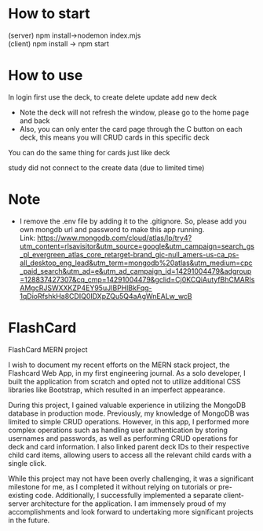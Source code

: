 
# How to start
(server) npm install->nodemon index.mjs<br />
(client) npm install -> npm start


# How to use
In login first
use the deck, to create delete update add new deck
* Note the deck will not refresh the window, please go to the home page and back
* Also, you can only enter the card page through the C button on each deck, this means you will CRUD cards in this specific deck

You can do the same thing for cards just like deck

study did not connect to the create data (due to limited time)

# Note 
* I remove the .env file by adding it to the .gitignore. So, please add you own mongdb url and password to make this app running. </br>
Link: https://www.mongodb.com/cloud/atlas/lp/try4?utm_content=rlsavisitor&utm_source=google&utm_campaign=search_gs_pl_evergreen_atlas_core_retarget-brand_gic-null_amers-us-ca_ps-all_desktop_eng_lead&utm_term=mongodb%20atlas&utm_medium=cpc_paid_search&utm_ad=e&utm_ad_campaign_id=14291004479&adgroup=128837427307&cq_cmp=14291004479&gclid=Cj0KCQiAutyfBhCMARIsAMgcRJSWXXKZP4EY95uJIBPHlBkFqg-1qDioRfshkHa8CDIQ0IDXpZQu5Q4aAgWnEALw_wcB



# FlashCard
FlashCard MERN project
<p>I wish to document my recent efforts on the MERN stack project, the Flashcard Web App, in my first engineering journal. As a solo developer, I built the application from scratch and opted not to utilize additional CSS libraries like Bootstrap, which resulted in an imperfect appearance.
</p>

<p>During this project, I gained valuable experience in utilizing the MongoDB database in production mode. Previously, my knowledge of MongoDB was limited to simple CRUD operations. However, in this app, I performed more complex operations such as handling user authentication by storing usernames and passwords, as well as performing CRUD operations for deck and card information. I also linked parent deck IDs to their respective child card items, allowing users to access all the relevant child cards with a single click.
</p>


<p>While this project may not have been overly challenging, it was a significant milestone for me, as I completed it without relying on tutorials or pre-existing code. Additionally, I successfully implemented a separate client-server architecture for the application. I am immensely proud of my accomplishments and look forward to undertaking more significant projects in the future.</p>

